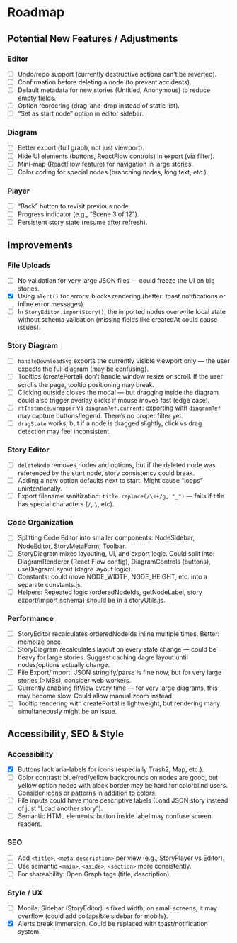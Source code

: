 # Roadmap

## Potential New Features / Adjustments

### Editor

- [ ] Undo/redo support (currently destructive actions can’t be reverted).
- [ ] Confirmation before deleting a node (to prevent accidents).
- [ ] Default metadata for new stories (Untitled, Anonymous) to reduce empty fields.
- [ ] Option reordering (drag-and-drop instead of static list).
- [ ] “Set as start node” option in editor sidebar.

### Diagram

- [ ] Better export (full graph, not just viewport).
- [ ] Hide UI elements (buttons, ReactFlow controls) in export (via filter).
- [ ] Mini-map (ReactFlow feature) for navigation in large stories.
- [ ] Color coding for special nodes (branching nodes, long text, etc.).

### Player

- [ ] “Back” button to revisit previous node.
- [ ] Progress indicator (e.g., “Scene 3 of 12”).
- [ ] Persistent story state (resume after refresh).

## Improvements

### File Uploads

- [ ] No validation for very large JSON files — could freeze the UI on big stories.
- [x] Using `alert()` for errors: blocks rendering (better: toast notifications or inline error messages).
- [ ] In `StoryEditor.importStory()`, the imported nodes overwrite local state without schema validation (missing fields like createdAt could cause issues).

### Story Diagram

- [ ] `handleDownloadSvg` exports the currently visible viewport only — the user expects the full diagram (may be confusing).
- [ ] Tooltips (createPortal) don’t handle window resize or scroll. If the user scrolls the page, tooltip positioning may break.
- [ ] Clicking outside closes the modal — but dragging inside the diagram could also trigger overlay clicks if mouse moves fast (edge case).
- [ ] `rfInstance.wrapper` vs `diagramRef.current`: exporting with `diagramRef` may capture buttons/legend. There’s no proper filter yet.
- [ ] `dragState` works, but if a node is dragged slightly, click vs drag detection may feel inconsistent.

### Story Editor

- [ ] `deleteNode` removes nodes and options, but if the deleted node was referenced by the start node, story consistency could break.
- [ ] Adding a new option defaults next to start. Might cause “loops” unintentionally.
- [ ] Export filename sanitization: `title.replace(/\s+/g, "_")` — fails if title has special characters (`/`, `\`, etc).

### Code Organization

- [ ] Splitting Code Editor into smaller components: NodeSidebar, NodeEditor, StoryMetaForm, Toolbar.
- [ ] StoryDiagram mixes layouting, UI, and export logic. Could split into: DiagramRenderer (React Flow config), DiagramControls (buttons), useDiagramLayout (dagre layout logic).
- [ ] Constants: could move NODE_WIDTH, NODE_HEIGHT, etc. into a separate constants.js.
- [ ] Helpers: Repeated logic (orderedNodeIds, getNodeLabel, story export/import schema) should be in a storyUtils.js.

### Performance

- [ ] StoryEditor recalculates orderedNodeIds inline multiple times. Better: memoize once.
- [ ] StoryDiagram recalculates layout on every state change — could be heavy for large stories. Suggest caching dagre layout until nodes/options actually change.
- [ ] File Export/Import: JSON stringify/parse is fine now, but for very large stories (>MBs), consider web workers.
- [ ] Currently enabling fitView every time — for very large diagrams, this may become slow. Could allow manual zoom instead.
- [ ] Tooltip rendering with createPortal is lightweight, but rendering many simultaneously might be an issue.

## Accessibility, SEO & Style

### Accessibility

- [x] Buttons lack aria-labels for icons (especially Trash2, Map, etc.).
- [ ] Color contrast: blue/red/yellow backgrounds on nodes are good, but yellow option nodes with black border may be hard for colorblind users. Consider icons or patterns in addition to colors.
- [ ] File inputs could have more descriptive labels (Load JSON story instead of just “Load another story”).
- [ ] Semantic HTML elements: button inside label may confuse screen readers.

### SEO

- [ ] Add `<title>`, `<meta description>` per view (e.g., StoryPlayer vs Editor).
- [ ] Use semantic `<main>`, `<aside>`, `<section>` more consistently.
- [ ] For shareability: Open Graph tags (title, description).

### Style / UX

- [ ] Mobile: Sidebar (StoryEditor) is fixed width; on small screens, it may overflow (could add collapsible sidebar for mobile).
- [x] Alerts break immersion. Could be replaced with toast/notification system.
